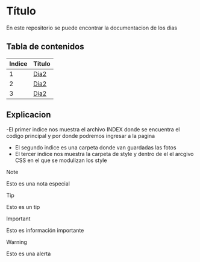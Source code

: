 # Título
En este repositorio se puede encontrar la documentacion de los dias 

## Tabla de contenidos
| Indice | Titulo  |
|--|--|
| 1 | [Dia2](Dia2/index.html) |
| 2  | [Dia2](Dia2/img) |
|  3 | [Dia2](Dia2/style/style.css) |




## Explicacion
-El primer indice nos muestra el archivo INDEX donde se encuentra el codigo principal y por donde podremos ingresar a la pagina
- El segundo indice es una carpeta donde van guardadas las fotos
- El tercer indice nos muestra la carpeta de style y dentro de el el arcgivo CSS en el que se modulizan los style


> [!NOTE]
>Esto es una nota especial

> [!TIP]
> Esto es un tip

> [!IMPORTANT]  
> Esto es información importante

> [!WARNING]  
> Esto es una alerta